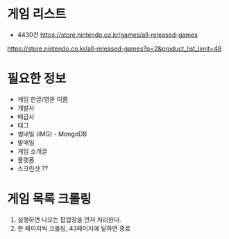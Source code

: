 # 게임 리스트 
- 4430건
https://store.nintendo.co.kr/games/all-released-games

https://store.nintendo.co.kr/all-released-games?p=2&product_list_limit=48

# 필요한 정보 
- 게임 한글/영문 이름 
- 개발사 
- 배급사 
- 태그 
- 썸네일 (IMG) - MongoDB
- 발매일 
- 게임 소개글 
- 플랫폼 
- 스크린샷 ?? 

# 게임 목록 크롤링
1. 실행하면 나오는 팝업창을 먼저 처리한다. 
2. 한 페이지씩 크롤링, 43페이지에 달하면 종료